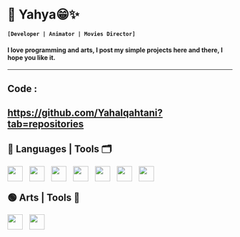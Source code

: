 # 🔵 Yahya😁✨

**`[Developer | Animator | Movies Director]`**

#### I love programming and arts, I post my simple projects here and there, I hope you like it.

---
## Code : 
https://github.com/Yahalqahtani?tab=repositories
---

## 🔴 Languages | Tools 🗂️

<img align="left" width="34px" style="padding-right:12px;" src="https://cdn.jsdelivr.net/gh/devicons/devicon/icons/javascript/javascript-plain.svg" />
<img align="left" width="34px" style="padding-right:12px;" src="https://cdn.jsdelivr.net/gh/devicons/devicon/icons/html5/html5-plain.svg" />
<img align="left" width="34px" style="padding-right:12px;" src="https://cdn.jsdelivr.net/gh/devicons/devicon/icons/css3/css3-plain.svg" />
<img align="left" width="34px" style="padding-right:12px;" src="https://cdn.jsdelivr.net/gh/devicons/devicon/icons/nodejs/nodejs-plain.svg" />
<img align="left" width="34px" style="padding-right:12px;" src="https://cdn.jsdelivr.net/gh/devicons/devicon/icons/react/react-original.svg" />
<img align="left" width="34px" style="padding-right:12px;" src="https://cdn.jsdelivr.net/gh/devicons/devicon/icons/mongodb/mongodb-plain-wordmark.svg" />
<img align="left" width="34px" style="padding-right:12px;" src="https://cdn.jsdelivr.net/gh/devicons/devicon/icons/github/github-original.svg" />
<br/>

#

## 🟢 Arts | Tools 🎨

<img align="left" width="34px" style="padding-right:12px;" src="https://cdn.jsdelivr.net/gh/devicons/devicon/icons/blender/blender-original.svg" />
<img align="left" width="34px" style="padding-right:12px;" src="https://cdn.jsdelivr.net/gh/devicons/devicon/icons/photoshop/photoshop-plain.svg" />


